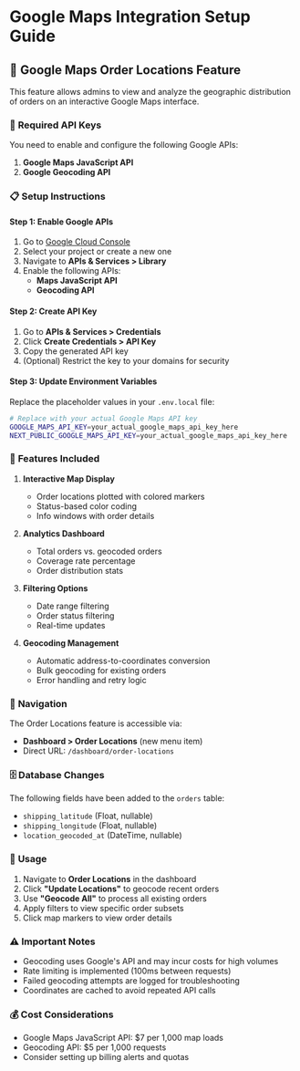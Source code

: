 # Google Maps Integration Setup Guide

## 📍 **Google Maps Order Locations Feature**

This feature allows admins to view and analyze the geographic distribution of orders on an interactive Google Maps interface.

### 🔑 **Required API Keys**

You need to enable and configure the following Google APIs:

1. **Google Maps JavaScript API**
2. **Google Geocoding API**

### 📋 **Setup Instructions**

#### Step 1: Enable Google APIs

1. Go to [Google Cloud Console](https://console.cloud.google.com/)
2. Select your project or create a new one
3. Navigate to **APIs & Services > Library**
4. Enable the following APIs:
   - **Maps JavaScript API**
   - **Geocoding API**

#### Step 2: Create API Key

1. Go to **APIs & Services > Credentials**
2. Click **Create Credentials > API Key**
3. Copy the generated API key
4. (Optional) Restrict the key to your domains for security

#### Step 3: Update Environment Variables

Replace the placeholder values in your `.env.local` file:

```bash
# Replace with your actual Google Maps API key
GOOGLE_MAPS_API_KEY=your_actual_google_maps_api_key_here
NEXT_PUBLIC_GOOGLE_MAPS_API_KEY=your_actual_google_maps_api_key_here
```

### 🚀 **Features Included**

1. **Interactive Map Display**

   - Order locations plotted with colored markers
   - Status-based color coding
   - Info windows with order details

2. **Analytics Dashboard**

   - Total orders vs. geocoded orders
   - Coverage rate percentage
   - Order distribution stats

3. **Filtering Options**

   - Date range filtering
   - Order status filtering
   - Real-time updates

4. **Geocoding Management**
   - Automatic address-to-coordinates conversion
   - Bulk geocoding for existing orders
   - Error handling and retry logic

### 📍 **Navigation**

The Order Locations feature is accessible via:

- **Dashboard > Order Locations** (new menu item)
- Direct URL: `/dashboard/order-locations`

### 🗄️ **Database Changes**

The following fields have been added to the `orders` table:

- `shipping_latitude` (Float, nullable)
- `shipping_longitude` (Float, nullable)
- `location_geocoded_at` (DateTime, nullable)

### 🔧 **Usage**

1. Navigate to **Order Locations** in the dashboard
2. Click **"Update Locations"** to geocode recent orders
3. Use **"Geocode All"** to process all existing orders
4. Apply filters to view specific order subsets
5. Click map markers to view order details

### ⚠️ **Important Notes**

- Geocoding uses Google's API and may incur costs for high volumes
- Rate limiting is implemented (100ms between requests)
- Failed geocoding attempts are logged for troubleshooting
- Coordinates are cached to avoid repeated API calls

### 💰 **Cost Considerations**

- Google Maps JavaScript API: $7 per 1,000 map loads
- Geocoding API: $5 per 1,000 requests
- Consider setting up billing alerts and quotas
